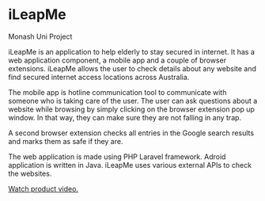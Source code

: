 # iLeapMe
Monash Uni Project

iLeapMe is an application to help elderly to stay secured in internet. It has a web application component, a mobile app and a couple of browser extensions. iLeapMe allows the user to check details about any website and find secured internet access locations across Australia.

The mobile app is hotline communication tool to communicate with someone who is taking care of the user. The user can ask questions about a website while browsing by simply clicking on the browser extension pop up window. In that way, they can make sure they are not falling in any trap.

A second browser extension checks all entries in the Google search results and marks them as safe if they are.

The web application is made using PHP Laravel framework. Adroid application is written in Java. iLeapMe uses various external APIs to check the websites.

[Watch product video.](https://bit.ly/3aLc700)
